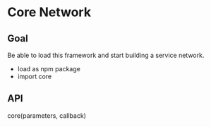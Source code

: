 # Core Network


## Goal
Be able to load this framework and start building a service network.

- load as npm package
- import core

## API
core(parameters, callback)
